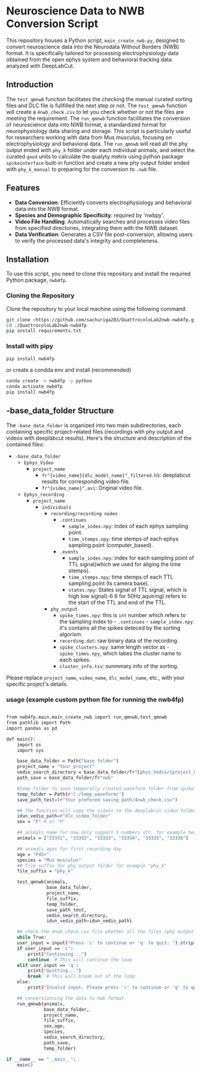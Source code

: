 # Neuroscience Data to NWB Conversion Script

This repository houses a Python script, `main_create_nwb.py`, designed to convert neuroscience data into the Neurodata Without Borders (NWB) format. It is specifically tailored for processing electrophysiology data obtained from the open ephys system and behavioral tracking data analyzed with DeepLabCut.

## Introduction

The `test_qmnwb` function facilitates the checking the manual curated sorting files and DLC file is fullfilled the next step or not. The `test_qmnwb` function will create a `4nwb_check.csv` to let you check whether or not the files are meeting the requirement. The `run_qmnwb`  function facilitates the conversion of neuroscience data into NWB format, a standardized format for neurophysiology data sharing and storage. This script is particularly useful for researchers working with data from Mus musculus, focusing on electrophysiology and behavioral data.  The `run_qmnwb` will read all the phy output ended with `phy_k` folder under each individual animals, and select the curated `good` units to calculate the qualyty metrix using python package `spikeinterface` built-in function and create a new phy output folder ended with `phy_k_manual` to preparing for the conversion to `.nwb` file.

## Features

- **Data Conversion**: Efficiently converts electrophysiology and behavioral data into the NWB format.
- **Species and Demographic Specificity**: required by 'nwbpy'.
- **Video File Handling**: Automatically searches and processes video files from specified directories, integrating them with the NWB dataset.
- **Data Verification**: Generates a CSV file post-conversion, allowing users to verify the processed data's integrity and completeness.

## Installation

To use this script, you need to clone this repository and install the required Python package, `nwb4fp`.

### Cloning the Repository

Clone the repository to your local machine using the following command:

```bash
git clone <https://github.com/sachuriga283/QuattrocoloLab2nwb-nwb4fp.git>
cd ./QuattrocoloLab2nwb-nwb4fp
pip install requirements.txt
```

### Install with pipy
```bash
pip install nwb4fp
```
or create a condda env and install (recommended)
```bash
conda create -n nwb4fp -y python
conda activate nwb4fp
pip install nwb4fp
```

## -base_data_folder Structure

The `-base_data_folder` is organized into two main subdirectories, each containing specific project-related files (recordings with phy output and videos with deeplabcut results). Here's the structure and description of the contained files:

- `-base_data_folder`
  - `Ephys_Video`
    - `project_name`
      - `fr"{video_name}{dlc_model_name}"_filtered.h5`: deeplabcut results for corresponding video file.
      - `fr"{video_name}".avi`: Original video file.
  - `Ephys_recording`
    - `project_name`
      - `individuals`
        - `recording/recording nodes`
          - `.continues`
            - `sample_index.npy`: index of each ephys sampling point.
            - `time_stemps.npy`: time stemps of each ephys sampling point (computer_based).
          - `.events`
            - `sample_index.npy`: index for each sampling point of TTL signal(which we used for aliging the time stemps).
            - `time_stemps.npy`: time stemps of each TTL sampling point (Is camera base).
            - `states.npy`: States signal of TTL signal, which is high low signal(-6 6 for 50Hz aquiring) refers to the start of the TTL and end of the TTL.
        - `phy_output`
          - `spike_times.npy`: this is `int` number which refers to the sampling index to - `.continues`  - `sample_index.npy`. it's contains all the spikes deteced by the sorting algorism.
          - `recording.dat`: raw binary data of the recording.
          - `spike_clusters.npy`: same length vector as - `spike_times.npy`, which labes the cluster name to each spikes.
          - `cluster_info.tsv`: sunmmary info of the sorting.

Please replace `project_name`, `video_name`, `dlc_model_name`, etc., with your specific project's details.


### usage (example custom python file for running the nwb4fp)
```bash

from nwb4fp.main.main_create_nwb import run_qmnwb,test_qmnwb
from pathlib import Path
import pandas as pd

def main():
    import os
    import sys

    base_data_folder = Path("base folder")
    project_name = "Your_project"
    vedio_search_directory = base_data_folder/fr"Ephys_Vedio/{project_name}/"
    path_save = base_data_folder/fr"nwb"

    #temp folder to save temporally created waveform folder from spikeinterface
    temp_folder = Path(r'C:/temp_waveform/')
    save_path_test=(r"Your prefered saving path/4nwb_check.csv")

    ## The function will copy the videos to the deeplabcut video folder, which were analyzed by older Deeplabcut models
    idun_vedio_path=r"dlc_video_folder"
    sex = "F" # or "M"

    ## animals name for now only support 5 numbers str, for example here listed 6 animals
    animals = ["33331", "33332", "33333", "33334", "33335", "33336"]

    ## animals ages for first recording day
    age = "P45+"
    species = "Mus musculus"
    ## file suffix for phy output folder for example "phy_k"
    file_suffix = "phy_k"

    test_qmnwb(animals,
               base_data_folder,
               project_name,
               file_suffix,
               temp_folder,
               save_path_test,
               vedio_search_directory,
               idun_vedio_path=idun_vedio_path)

    ## check the 4nwb_check.csv file whether all the files (phy output and dlc .h5 file) is there and whether the file is competble to process quality metrix or not
    while True:
    user_input = input("Press 'c' to continue or 'q' to quit: ").strip().lower()
    if user_input == 'c':
        print("Continuing...")
        continue  # This will continue the loop
    elif user_input == 'q':
        print("Quitting...")
        break  # This will break out of the loop
    else:
        print("Invalid input. Please press 'c' to continue or 'q' to quit.")

    ## conversionning the data to nwb format
    run_qmnwb(animals,
              base_data_folder,
              project_name,
              file_suffix,
              sex,age,
              species,
              vedio_search_directory,
              path_save,
              temp_folder)

if __name__ == "__main__":
    main()
```
